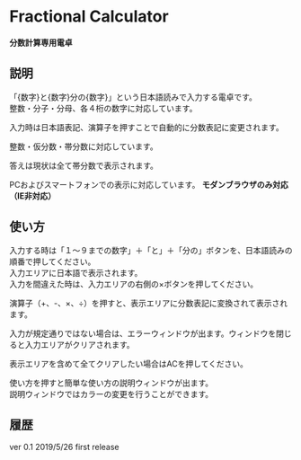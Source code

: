 # Fractional Calculator

**分数計算専用電卓**

## 説明

「{数字}と{数字}分の{数字}」という日本語読みで入力する電卓です。  
整数・分子・分母、各４桁の数字に対応しています。

入力時は日本語表記、演算子を押すことで自動的に分数表記に変更されます。

整数・仮分数・帯分数に対応しています。

答えは現状は全て帯分数で表示されます。

PCおよびスマートフォンでの表示に対応しています。
**モダンブラウザのみ対応（IE非対応）**

## 使い方

入力する時は「１〜９までの数字」＋「と」＋「分の」ボタンを、日本語読みの順番で押してください。  
入力エリアに日本語で表示されます。  
入力を間違えた時は、入力エリアの右側の×ボタンを押してください。

演算子（+、-、×、÷）を押すと、表示エリアに分数表記に変換されて表示されます。

入力が規定通りではない場合は、エラーウィンドウが出ます。ウィンドウを閉じると入力エリアがクリアされます。

表示エリアを含めて全てクリアしたい場合はACを押してください。

使い方を押すと簡単な使い方の説明ウィンドウが出ます。  
説明ウィンドウではカラーの変更を行うことができます。

## 履歴

ver 0.1 2019/5/26 first release
